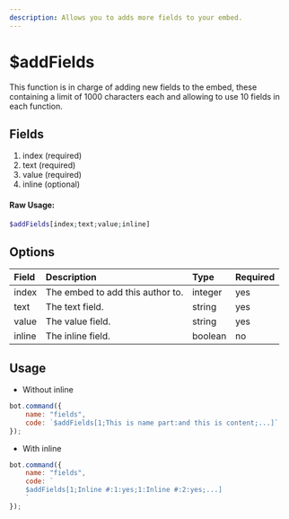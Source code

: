 ```yaml
---
description: Allows you to adds more fields to your embed.
---
```


# $addFields

This function is in charge of adding new fields to the embed, these containing a limit of 1000 characters each and allowing to use 10 fields in each function.

## Fields
1. index (required)
2. text (required)
3. value (required)
4. inline (optional)

#### Raw Usage:
```php
$addFields[index;text;value;inline]
```

## Options

| Field | Description | Type | Required |
| :--- | :--- | :--- | :--- |
| index | The embed to add this author to. | integer | yes |
| text | The text field. | string | yes |
| value | The value field. | string | yes |
| inline | The  inline field. | boolean | no |

## Usage

- Without inline

```javascript
bot.command({
    name: "fields",
    code: `$addFields[1;This is name part:and this is content;...]`
});
```

- With inline

```javascript
bot.command({
    name: "fields",
    code: `
    $addFields[1;Inline #:1:yes;1:Inline #:2:yes;...]
    `
});
```




